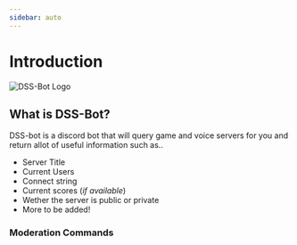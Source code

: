 ```yaml
---
sidebar: auto
---
```


# Introduction

![DSS-Bot Logo](/images/DSS-BOT-BLUE.PNG)

## What is DSS-Bot?

DSS-bot is a discord bot that will query game and voice servers for you and return allot of useful information such as..

- Server Title
- Current Users
- Connect string
- Current scores (*if available*)
- Wether the server is public or private
- More to be added!

### Moderation Commands




